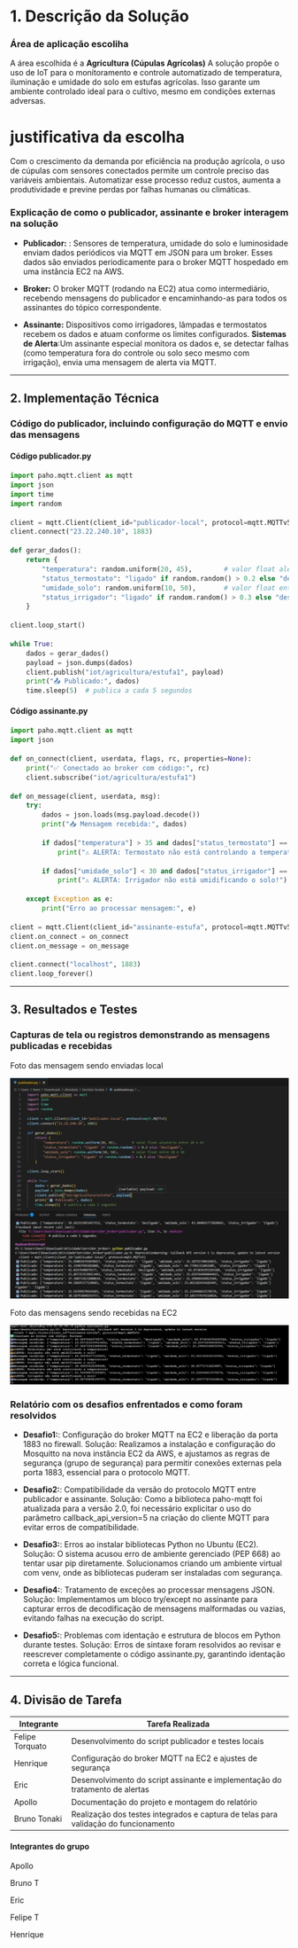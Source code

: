 # **1. Descrição da Solução**
### **Área de aplicação escoliha** 
A área escolhida é a **Agricultura (Cúpulas Agrícolas)**
A solução propõe o uso de IoT para o monitoramento e controle automatizado de temperatura, iluminação e umidade do solo em estufas agrícolas. Isso garante um ambiente controlado ideal para o cultivo, mesmo em condições externas adversas.

# **justificativa da escolha**
Com o crescimento da demanda por eficiência na produção agrícola, o uso de cúpulas com sensores conectados permite um controle preciso das variáveis ambientais. Automatizar esse processo reduz custos, aumenta a produtividade e previne perdas por falhas humanas ou climáticas.

### **Explicação de como o publicador, assinante e broker interagem na solução**

- **Publicador:** : Sensores de temperatura, umidade do solo e luminosidade enviam dados periódicos via MQTT em JSON para um broker. Esses dados são enviados periodicamente para o broker MQTT hospedado em uma instância EC2 na AWS.

- **Broker:** O broker MQTT (rodando na EC2) atua como intermediário, recebendo mensagens do publicador e encaminhando-as para todos os assinantes do tópico correspondente.

- **Assinante:** Dispositivos como irrigadores, lâmpadas e termostatos recebem os dados e atuam conforme os limites configurados.
**Sistemas de Alerta**:Um assinante especial monitora os dados e, se detectar falhas (como temperatura fora do controle ou solo seco mesmo com irrigação), envia uma mensagem de alerta via MQTT.

---

## **2. Implementação Técnica**

### **Código do publicador, incluindo configuração do MQTT e envio das mensagens**

#### Código publicador.py

```python
import paho.mqtt.client as mqtt
import json
import time
import random

client = mqtt.Client(client_id="publicador-local", protocol=mqtt.MQTTv5)
client.connect("23.22.240.10", 1883)

def gerar_dados():
    return {
        "temperatura": random.uniform(20, 45),        # valor float aleatório entre 20 e 45
        "status_termostato": "ligado" if random.random() > 0.2 else "desligado",
        "umidade_solo": random.uniform(10, 50),       # valor float entre 10 e 50
        "status_irrigador": "ligado" if random.random() > 0.3 else "desligado"
    }

client.loop_start()

while True:
    dados = gerar_dados()
    payload = json.dumps(dados)
    client.publish("iot/agricultura/estufa1", payload)
    print("📤 Publicado:", dados)
    time.sleep(5)  # publica a cada 5 segundos

```

#### Código assinante.py

```python
import paho.mqtt.client as mqtt
import json

def on_connect(client, userdata, flags, rc, properties=None):
    print("✅ Conectado ao broker com código:", rc)
    client.subscribe("iot/agricultura/estufa1")

def on_message(client, userdata, msg):
    try:
        dados = json.loads(msg.payload.decode())
        print("📥 Mensagem recebida:", dados)

        if dados["temperatura"] > 35 and dados["status_termostato"] == "ligado":
            print("⚠️ ALERTA: Termostato não está controlando a temperatura!")

        if dados["umidade_solo"] < 30 and dados["status_irrigador"] == "ligado":
            print("⚠️ ALERTA: Irrigador não está umidificando o solo!")

    except Exception as e:
        print("Erro ao processar mensagem:", e)

client = mqtt.Client(client_id="assinante-estufa", protocol=mqtt.MQTTv5)
client.on_connect = on_connect
client.on_message = on_message

client.connect("localhost", 1883)
client.loop_forever()

```
---

## **3. Resultados e Testes**

### Capturas de tela ou registros demonstrando as mensagens publicadas e recebidas

Foto das mensagem sendo enviadas local

![Foto do Código python publicador executando](publicador.jpg)

Foto das mensagens sendo recebidas na EC2

![Foto da EC2 executando o assinante](assinante.jpg)

### **Relatório com os desafios enfrentados e como foram resolvidos**

- **Desafio1:**: Configuração do broker MQTT na EC2 e liberação da porta 1883 no firewall.
Solução: Realizamos a instalação e configuração do Mosquitto na nova instância EC2 da AWS, e ajustamos as regras de segurança (grupo de segurança) para permitir conexões externas pela porta 1883, essencial para o protocolo MQTT.

- **Desafio2:**: Compatibilidade da versão do protocolo MQTT entre publicador e assinante.
Solução: Como a biblioteca paho-mqtt foi atualizada para a versão 2.0, foi necessário explicitar o uso do parâmetro callback_api_version=5 na criação do cliente MQTT para evitar erros de compatibilidade.

- **Desafio3:**: Erros ao instalar bibliotecas Python no Ubuntu (EC2).
Solução: O sistema acusou erro de ambiente gerenciado (PEP 668) ao tentar usar pip diretamente. Solucionamos criando um ambiente virtual com venv, onde as bibliotecas puderam ser instaladas com segurança.

- **Desafio4:**: Tratamento de exceções ao processar mensagens JSON.
Solução: Implementamos um bloco try/except no assinante para capturar erros de decodificação de mensagens malformadas ou vazias, evitando falhas na execução do script.

- **Desafio5:**: Problemas com identação e estrutura de blocos em Python durante testes.
Solução: Erros de sintaxe foram resolvidos ao revisar e reescrever completamente o código assinante.py, garantindo identação correta e lógica funcional.


--- 

## 4. Divisão de Tarefa

| Integrante           | Tarefa Realizada                                                                                   |
|----------------------|---------------------------------------------------------------------------------------------------|
| Felipe Torquato      | Desenvolvimento do script publicador e testes locais                                              |
| Henrique             | Configuração do broker MQTT na EC2 e ajustes de segurança                                         |
| Eric                 | Desenvolvimento do script assinante e implementação do tratamento de alertas                      |
| Apollo               | Documentação do projeto e montagem do relatório                                                   |
| Bruno Tonaki         | Realização dos testes integrados e captura de telas para validação do funcionamento               |


#### **Integrantes do grupo**

Apollo

Bruno T

Eric

Felipe T

Henrique
